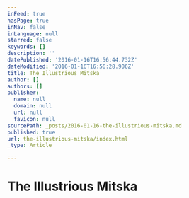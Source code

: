 ```yaml
---
inFeed: true
hasPage: true
inNav: false
inLanguage: null
starred: false
keywords: []
description: ''
datePublished: '2016-01-16T16:56:44.732Z'
dateModified: '2016-01-16T16:56:28.906Z'
title: The Illustrious Mitska
author: []
authors: []
publisher:
  name: null
  domain: null
  url: null
  favicon: null
sourcePath: _posts/2016-01-16-the-illustrious-mitska.md
published: true
url: the-illustrious-mitska/index.html
_type: Article

---
```

# The Illustrious Mitska
